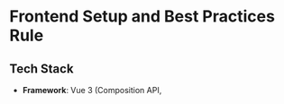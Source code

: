# Frontend Setup and Best Practices Rule

## Tech Stack

- **Framework**: Vue 3 (Composition API, <script setup lang="ts">)
- **UI Library**: PrimeVue
- **State Management**: Pinia
- **Styling**: Tailwind CSS (MANDATORY for all styling)
- **Build Tool**: Vite
- **Type Safety**: TypeScript, types from Elysia Eden backend

## Component Structure

- Use `<script setup lang="ts">` at the top, template second, style last (rarely used)
- Prefer composables over methods
- Use auto-imports for Vue, Pinia, composables, and utilities
- Props and emits must use explicit TypeScript interfaces

## Styling

- Use Tailwind CSS utility classes for all styling
- Do NOT use custom CSS in `<style>` blocks except with explicit approval
- No inline `style` attributes
- Ensure responsive design with Tailwind breakpoints

## State Management

- Use Pinia stores for global state
- Do not export store state from composables
- Use `storeToRefs` for state in components

## Composables

- Place in `composables/` directory
- Do not proxy or export Pinia store state/actions from composables
- Use for logic that is not global state

## API Integration

- Use `useApi` composable (Elysia Eden) for all API calls
- Always use backend-inferred types for API data
- Handle errors and loading states reactively

## Forms & Validation

- Use reactive objects for form state and errors
- Validate on client and handle server errors
- Use Tailwind for form styling

## Performance

- Use `v-memo`, `shallowRef`, `markRaw`, and `Suspense` for optimization
- Use `readonly` and `shallowReactive` for large/expensive data

## General Principles

- Type safety everywhere
- Prefer reactivity over computed unless necessary
- Build reusable, well-structured components
- Follow the order: script, template, style

---

**Reference: guidelines/core/FRONTEND.md**

